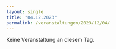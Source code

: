 ```yaml
---
layout: single
title: "04.12.2023"
permalink: /veranstaltungen/2023/12/04/
---
```


Keine Veranstaltung an diesem Tag.
